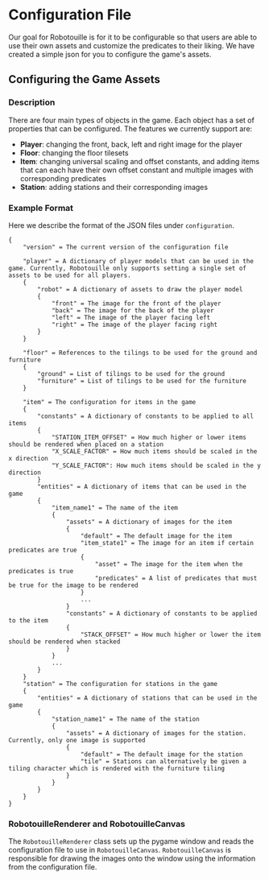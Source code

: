 # Configuration File

Our goal for Robotouille is for it to be configurable so that users are able to use their own assets and customize the predicates to their liking. We have created a simple json for you to configure the game's assets.

## Configuring the Game Assets

### Description

There are four main types of objects in the game. Each object has a set of properties that can be configured. The features we currently support are:

- **Player**: changing the front, back, left and right image for the player
- **Floor**: changing the floor tilesets
- **Item**: changing universal scaling and offset constants, and adding items that can each have their own offset constant and multiple images with corresponding predicates
- **Station**: adding stations and their corresponding images

### Example Format

Here we describe the format of the JSON files under `configuration`.

```
{
    "version" = The current version of the configuration file

    "player" = A dictionary of player models that can be used in the game. Currently, Robotouille only supports setting a single set of assets to be used for all players.
    {
        "robot" = A dictionary of assets to draw the player model
        {
            "front" = The image for the front of the player
            "back" = The image for the back of the player
            "left" = The image of the player facing left
            "right" = The image of the player facing right
        }
    }

    "floor" = References to the tilings to be used for the ground and furniture
    {
        "ground" = List of tilings to be used for the ground
        "furniture" = List of tilings to be used for the furniture
    }

    "item" = The configuration for items in the game
    {
        "constants" = A dictionary of constants to be applied to all items
        {
            "STATION_ITEM_OFFSET" = How much higher or lower items should be rendered when placed on a station
            "X_SCALE_FACTOR" = How much items should be scaled in the x direction
            "Y_SCALE_FACTOR": How much items should be scaled in the y direction
        }
        "entities" = A dictionary of items that can be used in the game
        {
            "item_name1" = The name of the item
            {
                "assets" = A dictionary of images for the item
                {
                    "default" = The default image for the item
                    "item_state1" = The image for an item if certain predicates are true
                    {
                        "asset" = The image for the item when the predicates is true
                        "predicates" = A list of predicates that must be true for the image to be rendered
                    }
                    ...
                }
                "constants" = A dictionary of constants to be applied to the item
                {
                    "STACK_OFFSET" = How much higher or lower the item should be rendered when stacked
                }
            }
            ...
        }
    }
    "station" = The configuration for stations in the game
    {
        "entities" = A dictionary of stations that can be used in the game
        {
            "station_name1" = The name of the station
            {
                "assets" = A dictionary of images for the station. Currently, only one image is supported
                {
                    "default" = The default image for the station
                    "tile" = Stations can alternatively be given a tiling character which is rendered with the furniture tiling
                }
            }
        }
    }
}
```

### RobotouilleRenderer and RobotouilleCanvas

The `RobotouilleRenderer` class sets up the pygame window and reads the configuration file to use in `RobotouilleCanvas`. `RobotouilleCanvas` is responsible for drawing the images onto the window using the information from the configuration file.
